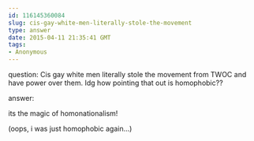 ```yaml
---
id: 116145360084
slug: cis-gay-white-men-literally-stole-the-movement
type: answer
date: 2015-04-11 21:35:41 GMT
tags:
- Anonymous
---
```

question: Cis gay white men literally stole the movement from TWOC and have power over them. Idg how pointing that out is homophobic??

answer: <p>its the magic of homonationalism!</p><p>(oops, i was just homophobic again...)</p>